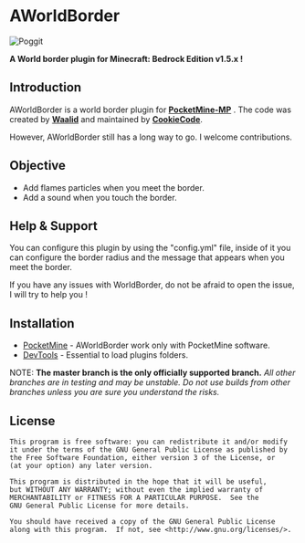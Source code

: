 
AWorldBorder
===================
![Poggit](https://poggit.pmmp.io/shield.state/AWorldBorder)

__A World border plugin for Minecraft: Bedrock Edition v1.5.x !__


Introduction
-------------

AWorldBorder is a world border plugin for **[PocketMine-MP](https://github.com/pmmp/PocketMine-MP)** . The code was created by **[Waalid](https://github.com/wiligangster)** and maintained by **[CookieCode](https://github.com/CookieCode)**.<br>


However, AWorldBorder still has a long way to go. I welcome contributions.

Objective
-------------

* Add flames particles when you meet the border.
* Add a sound when you touch the border.


Help & Support
-------------

You can configure this plugin by using the "config.yml" file, inside of it you can configure the border radius and the message that appears when you meet the border.

If you have any issues with WorldBorder, do not be afraid to open the issue, I will try to help you !

Installation
-------------
* [PocketMine](https://github.com/pmmp/PocketMine-MP/) - AWorldBorder work only with PocketMine software.
* [DevTools](https://github.com/pmmp/PocketMine-DevTools) - Essential to load plugins folders.


NOTE: **The master branch is the only officially supported branch.**
_All other branches are in testing and may be unstable. Do not use builds from other branches unless you are sure you understand the risks._

License
-------------
	This program is free software: you can redistribute it and/or modify
	it under the terms of the GNU General Public License as published by
	the Free Software Foundation, either version 3 of the License, or
	(at your option) any later version.

	This program is distributed in the hope that it will be useful,
	but WITHOUT ANY WARRANTY; without even the implied warranty of
	MERCHANTABILITY or FITNESS FOR A PARTICULAR PURPOSE.  See the
	GNU General Public License for more details.

	You should have received a copy of the GNU General Public License
	along with this program.  If not, see <http://www.gnu.org/licenses/>.
